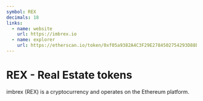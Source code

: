 ```yaml
---
symbol: REX
decimals: 18
links:
  - name: website
    url: https://imbrex.io
  - name: explorer
    url: https://etherscan.io/token/0xf05a9382A4C3F29E2784502754293D88b835109C
---
```


# REX - Real Estate tokens

imbrex (REX) is a cryptocurrency and operates on the Ethereum platform.
